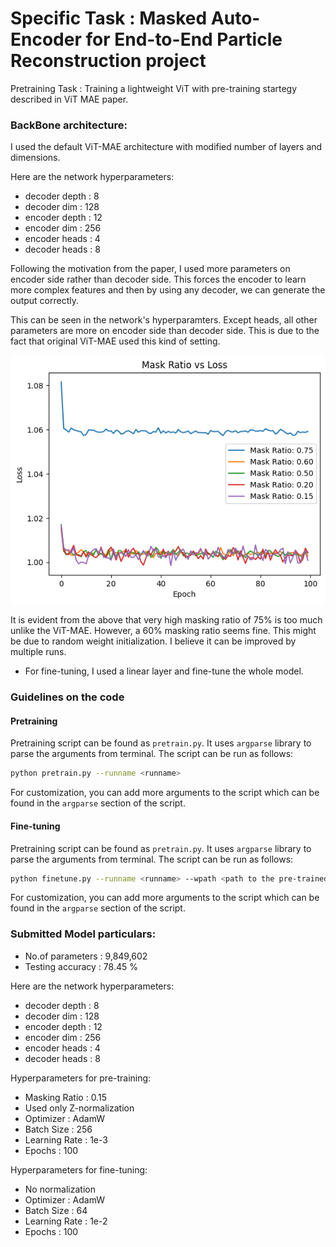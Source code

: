 # Specific Task :  Masked Auto-Encoder for End-to-End Particle Reconstruction project

Pretraining Task : Training a lightweight ViT with pre-training startegy described in ViT MAE paper.


### BackBone architecture:
I used the default ViT-MAE architecture with modified number of layers and dimensions.

Here are the network hyperparameters:
* decoder depth : 8
* decoder dim : 128
* encoder depth : 12
* encoder dim : 256
* encoder heads : 4
* decoder heads : 8

Following the motivation from the paper, I used more parameters on encoder side rather than decoder side. This forces the encoder to learn more complex features and then by using any decoder, we can generate the output correctly.

This can be seen in the network's hyperparamters. Except heads, all other parameters are more on encoder side than decoder side. This is due to the fact that original ViT-MAE used this kind of setting.

![alt text](image-1.png)

It is evident from the above that very high masking ratio of 75% is too much unlike the ViT-MAE. However, a 60% masking ratio seems fine. This might be due to random weight initialization. I believe it can be improved by multiple runs.

* For fine-tuning, I used a linear layer and fine-tune the whole model. 

### Guidelines on the code 

#### Pretraining
Pretraining script can be found as `pretrain.py`. It uses `argparse` library to parse the arguments from terminal. The script can be run as follows:

```bash
python pretrain.py --runname <runname>
```

For customization, you can add more arguments to the script which can be found in the `argparse` section of the script.

#### Fine-tuning
Pretraining script can be found as `pretrain.py`. It uses `argparse` library to parse the arguments from terminal. The script can be run as follows:

```bash
python finetune.py --runname <runname> --wpath <path to the pre-trained weights> 
```

For customization, you can add more arguments to the script which can be found in the `argparse` section of the script.


### Submitted Model particulars:

* No.of parameters :  9,849,602
* Testing accuracy :  78.45 %

Here are the network hyperparameters:
* decoder depth : 8
* decoder dim : 128
* encoder depth : 12
* encoder dim : 256
* encoder heads : 4
* decoder heads : 8

Hyperparameters for pre-training:

* Masking Ratio : 0.15
* Used only Z-normalization
* Optimizer : AdamW
* Batch Size : 256
* Learning Rate : 1e-3
* Epochs : 100

Hyperparameters for fine-tuning:
* No normalization  
* Optimizer : AdamW
* Batch Size : 64
* Learning Rate : 1e-2
* Epochs : 100